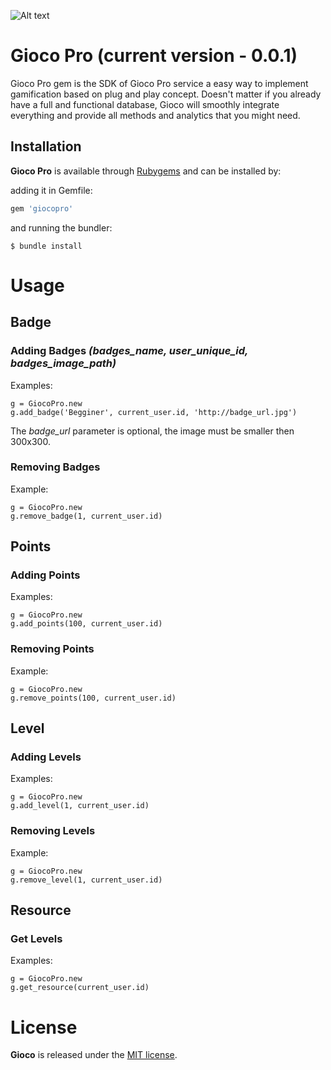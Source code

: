 ![Alt text](http://joaomdmoura.github.io/gioco/assets/images/logo.png "A gamification gem for Ruby on Rails applications")

# Gioco Pro (current version - 0.0.1)
Gioco Pro gem is the SDK of Gioco Pro service a easy way to implement gamification based on plug and play concept. Doesn't matter if you already have a full and functional database, Gioco will smoothly integrate everything and provide all methods and analytics that you might need.

## Installation

**Gioco Pro** is available through [Rubygems](http://rubygems.org/gems/giocopro) and can be installed by:

adding it in Gemfile:

```ruby
gem 'giocopro'
```

and running the bundler:

    $ bundle install

# Usage

## Badge

### Adding Badges *(badges_name, user_unique_id, badges_image_path)*

Examples:

    g = GiocoPro.new
    g.add_badge('Begginer', current_user.id, 'http://badge_url.jpg')

The *badge_url* parameter is optional, the image must be smaller then 300x300.

### Removing Badges

Example:

    g = GiocoPro.new
    g.remove_badge(1, current_user.id)

## Points

### Adding Points

Examples:

    g = GiocoPro.new
    g.add_points(100, current_user.id)

### Removing Points

Example:

    g = GiocoPro.new
    g.remove_points(100, current_user.id)

## Level

### Adding Levels

Examples:

    g = GiocoPro.new
    g.add_level(1, current_user.id)

### Removing Levels

Example:

    g = GiocoPro.new
    g.remove_level(1, current_user.id)

## Resource

### Get Levels

Examples:

    g = GiocoPro.new
    g.get_resource(current_user.id)

# License

**Gioco** is released under the [MIT license](www.opensource.org/licenses/MIT).